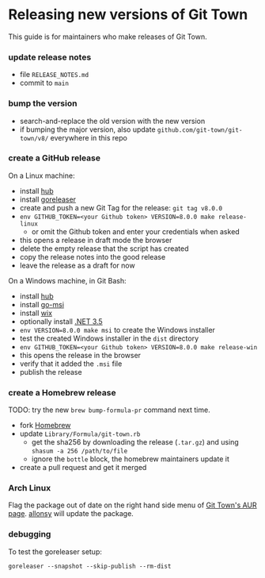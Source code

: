 # Releasing new versions of Git Town

This guide is for maintainers who make releases of Git Town.

### update release notes

- file `RELEASE_NOTES.md`
- commit to `main`

### bump the version

- search-and-replace the old version with the new version
- if bumping the major version, also update `github.com/git-town/git-town/v8/`
  everywhere in this repo

### create a GitHub release

On a Linux machine:

- install [hub](https://github.com/github/hub#installation)
- install [goreleaser](https://goreleaser.com/install)
- create and push a new Git Tag for the release: `git tag v8.0.0`
- `env GITHUB_TOKEN=<your Github token> VERSION=8.0.0 make release-linux`
  - or omit the Github token and enter your credentials when asked
- this opens a release in draft mode the browser
- delete the empty release that the script has created
- copy the release notes into the good release
- leave the release as a draft for now

On a Windows machine, in Git Bash:

- install [hub](https://github.com/github/hub#installation)
- install [go-msi](https://github.com/mh-cbon/go-msi#install)
- install [wix](https://wixtoolset.org/releases)
- optionally install
  [.NET 3.5](https://dotnet.microsoft.com/download/dotnet-framework)
- `env VERSION=8.0.0 make msi` to create the Windows installer
- test the created Windows installer in the `dist` directory
- `env GITHUB_TOKEN=<your Github token> VERSION=8.0.0 make release-win`
- this opens the release in the browser
- verify that it added the `.msi` file
- publish the release

### create a Homebrew release

TODO: try the new `brew bump-formula-pr` command next time.

- fork [Homebrew](https://github.com/Homebrew/homebrew-core)
- update `Library/Formula/git-town.rb`
  - get the sha256 by downloading the release (`.tar.gz`) and using
    `shasum -a 256 /path/to/file`
  - ignore the `bottle` block, the homebrew maintainers update it
- create a pull request and get it merged

### Arch Linux

Flag the package out of date on the right hand side menu of
[Git Town's AUR page](https://aur.archlinux.org/packages/git-town/).
[allonsy](https://github.com/allonsy) will update the package.

### debugging

To test the goreleaser setup:

```
goreleaser --snapshot --skip-publish --rm-dist
```
